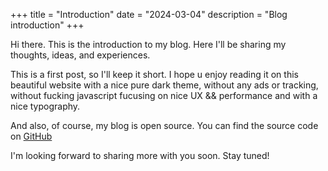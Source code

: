 +++
title = "Introduction"
date = "2024-03-04"
description = "Blog introduction"
+++

Hi there. This is the introduction to my blog. Here I'll be sharing my thoughts, ideas, and experiences.

This is a first post, so I'll keep it short. I hope u enjoy reading it on this beautiful website with a nice pure dark theme, without any ads or tracking, without fucking javascript fucusing on nice UX && performance and with a nice typography.

And also, of course, my blog is open source. You can find the source code on [GitHub](https://github.com/kenjitheman/personal_website)

I'm looking forward to sharing more with you soon. Stay tuned!
